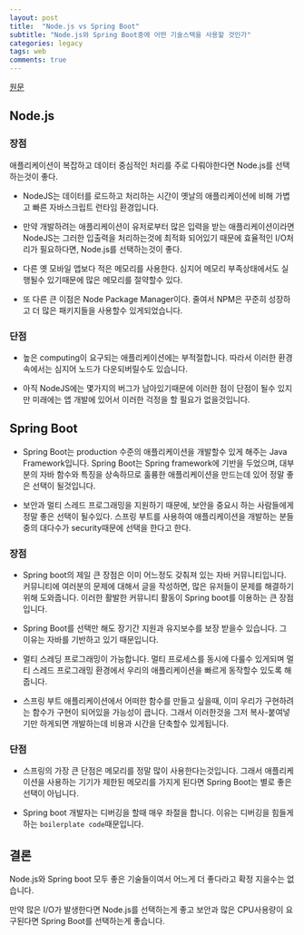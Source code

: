 ```yaml
---
layout: post
title:  "Node.js vs Spring Boot"
subtitle: "Node.js와 Spring Boot중에 어떤 기술스택을 사용할 것인가"
categories: legacy
tags: web
comments: true
---
```


[원문](https://www.inexture.com/nodejs-vs-spring-boot-choosing-the-best-technology/)

## Node.js

### 장점

애플리케이션이 복잡하고 데이터 중심적인 처리를 주로 다뤄야한다면 Node.js를 선택하는것이 좋다.

- NodeJS는 데이터를 로드하고 처리하는 시간이 옛날의 애플리케이션에 비해 가볍고 빠른 자바스크립트 런타임 환경입니다.

- 만약 개발하려는 애플리케이션이 유저로부터 많은 입력을 받는 애플리케이션이라면 NodeJS는 그러한 입출력을 처리하는것에 최적화 되어있기 때문에 효율적인 I/O처리가 필요하다면, Node.js를 선택하는것이 좋다.

- 다른 옛 모바일 앱보다 적은 메모리를 사용한다. 심지어 메모리 부족상태에서도 실행될수 있기때문에 많은 메모리를 절약할수 있다.

- 또 다른 큰 이점은 Node Package Manager이다. 줄여서 NPM은 꾸준히 성장하고 더 많은 패키지들을 사용할수 있게되었습니다.

### 단점

- 높은 computing이 요구되는 애플리케이션에는 부적절합니다. 따라서 이러한 환경속에서는 심지어 노드가 다운되버릴수도 있습니다.

- 아직 NodeJS에는 몇가지의 버그가 남아있기때문에 이러한 점이 단점이 될수 있지만 미래에는 앱 개발에 있어서 이러한 걱정을 할 필요가 없을것입니다.

## Spring Boot

- Spring Boot는 production 수준의 애플리케이션을 개발할수 있게 해주는 Java Framework입니다. Spring Boot는 Spring framework에 기반을 두었으며, 대부분의 자바 함수와 특징을 상속하므로 훌륭한 애플리케이션을 만드는데 있어 정말 좋은 선택이 될것입니다.

- 보안과 멀티 스레드 프로그래밍을 지원하기 때문에, 보안을 중요시 하는 사람들에게 정말 좋은 선택이 될수있다. 스프링 부트를 사용하여 애플리케이션을 개발하는 분들중의 대다수가 security때문에 선택을 한다고 한다.

### 장점

- Spring boot의 제일 큰 장점은 이미 어느정도 갖춰져 있는 자바 커뮤니티입니다.
커뮤니티에 여러분의 문제에 대해서 글을 작성하면, 많은 유저들이 문제를 해결하기 위해 도와줍니다. 이러한 활발한 커뮤니티 활동이 Spring boot를 이용하는 큰 장점입니다.

- Spring Boot를 선택만 해도 장기간 지원과 유지보수를 보장 받을수 있습니다. 그 이유는 자바를 기반하고 있기 때문입니다.

- 멀티 스레딩 프로그래밍이 가능합니다. 멀티 프로세스를 동시에 다룰수 있게되며 멀티 스레드 프로그래밍 환경에서 우리의 애플리케이션을 빠르게 동작할수 있도록 해줍니다.

- 스프링 부트 애플리케이션에서 어떠한 함수를 만들고 싶을때, 이미 우리가 구현하려는 함수가 구현이 되어있을 가능성이 큽니다. 그래서 이러한것을 그저 복사-붙여넣기만 하게되면 개발하는데 비용과 시간을 단축할수 있게됩니다.

### 단점

- 스프링의 가장 큰 단점은 메모리를 정말 많이 사용한다는것입니다. 그래서 애플리케이션을 사용하는 기기가 제한된 메모리를 가지게 된다면 Spring Boot는 별로 좋은 선택이 아닙니다.

- Spring boot 개발자는 디버깅을 할때 매우 좌절을 합니다. 이유는 디버깅을 힘들게 하는 `boilerplate code`때문입니다.

## 결론

Node.js와 Spring boot 모두 좋은 기술들이여서 어느게 더 좋다라고 확정 지을수는 없습니다.

만약 많은 I/O가 발생한다면 Node.js를 선택하는게 좋고 보안과 많은 CPU사용량이 요구된다면 Spring Boot를 선택하는게 좋습니다.
